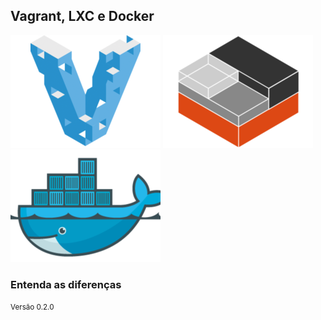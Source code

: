 ## Vagrant, LXC e Docker

![logo-vagrant](img/logo-vagrant.png) <!-- .element: class="no-border no-background" -->
![logo-lxc](img/logo-lxc.png) <!-- .element: class="no-border no-background" -->
![logo-docker](img/logo-docker.png) <!-- .element: class="no-border no-background" -->

### Entenda as diferenças

<small>Versão 0.2.0</small>

